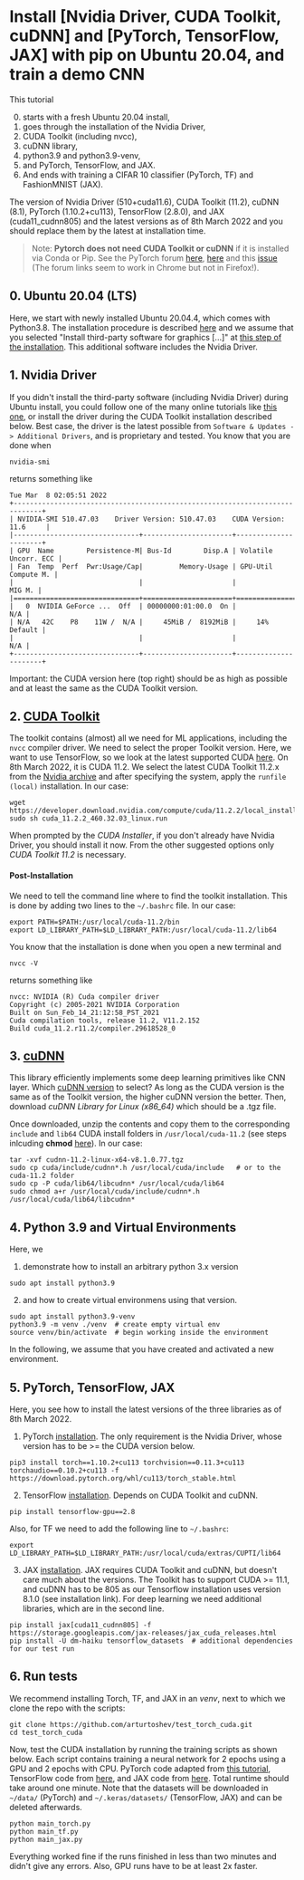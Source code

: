 # Install [Nvidia Driver, CUDA Toolkit, cuDNN] and [PyTorch, TensorFlow, JAX] with pip on Ubuntu 20.04, and train a demo CNN

This tutorial 

0. starts with a fresh Ubuntu 20.04 install, 
1. goes through the installation of the Nvidia Driver, 
2. CUDA Toolkit (including nvcc), 
3. cuDNN library, 
4. python3.9 and python3.9-venv, 
5. and PyTorch, TensorFlow, and JAX.
6. And ends with training a CIFAR 10 classifier (PyTorch, TF) and FashionMNIST (JAX). 

The version of Nvidia Driver (510+cuda11.6), CUDA Toolkit (11.2), cuDNN (8.1), PyTorch (1.10.2+cu113), TensorFlow (2.8.0), and JAX (cuda11_cudnn805) and the latest versions as of 8th March 2022 and you should replace them by the latest at installation time.

> Note: **Pytorch does not need CUDA Toolkit or cuDNN** if it is installed via Conda or Pip. See the PyTorch forum [here](https://discuss.pytorch.org/t/please-help-me-understand-installation-for-cuda-on-linux/14217/4), [here](https://discuss.pytorch.org/t/please-help-me-understand-installation-for-cuda-on-linux/14217) and this [issue](https://github.com/pytorch/pytorch/issues/17445#issuecomment-466838819) (The forum links seem to work in Chrome but not in Firefox!).

## 0. Ubuntu 20.04 (LTS)
Here, we start with newly installed Ubuntu 20.04.4, which comes with Python3.8. The installation procedure is described [here](https://ubuntu.com/tutorials/install-ubuntu-desktop#1-overview) and we assume that you selected "Install third-party software for graphics [...]" at [this step of the installation](https://ubuntu.com/tutorials/install-ubuntu-desktop#5-installation-setup). This additional software includes the Nvidia Driver.

## 1. Nvidia Driver
If you didn't install the third-party software (including Nvidia Driver) during Ubuntu install, you could follow one of the many online tutorials like [this one](https://www.cyberciti.biz/faq/ubuntu-linux-install-nvidia-driver-latest-proprietary-driver/), or install the driver during the CUDA Toolkit installation described below. Best case, the driver is the latest possible from `Software & Updates -> Additional Drivers`, and is proprietary and tested. You know that you are done when 

```
nvidia-smi
```
returns something like
```
Tue Mar  8 02:05:51 2022       
+-----------------------------------------------------------------------------+
| NVIDIA-SMI 510.47.03    Driver Version: 510.47.03    CUDA Version: 11.6     |
|-------------------------------+----------------------+----------------------+
| GPU  Name        Persistence-M| Bus-Id        Disp.A | Volatile Uncorr. ECC |
| Fan  Temp  Perf  Pwr:Usage/Cap|         Memory-Usage | GPU-Util  Compute M. |
|                               |                      |               MIG M. |
|===============================+======================+======================|
|   0  NVIDIA GeForce ...  Off  | 00000000:01:00.0  On |                  N/A |
| N/A   42C    P8    11W /  N/A |     45MiB /  8192MiB |     14%      Default |
|                               |                      |                  N/A |
+-------------------------------+----------------------+----------------------+
```

Important: the CUDA version here (top right) should be as high as possible and at least the same as the CUDA Toolkit version.

## 2. [CUDA Toolkit](https://developer.nvidia.com/cuda-toolkit)
The toolkit contains (almost) all we need for ML applications, including the `nvcc` compiler driver. We need to select the proper Toolkit version. Here, we want to use TensorFlow, so we look at the latest supported CUDA [here](https://www.tensorflow.org/install/gpu?hl=en). On 8th March 2022, it is CUDA 11.2. We select the latest CUDA Toolkit 11.2.x from the [Nvidia archive](https://developer.nvidia.com/cuda-toolkit-archive) and after specifying the system, apply the `runfile (local)` installation. In our case:

```
wget https://developer.download.nvidia.com/compute/cuda/11.2.2/local_installers/cuda_11.2.2_460.32.03_linux.run
sudo sh cuda_11.2.2_460.32.03_linux.run
```

When prompted by the *CUDA Installer*, if you don't already have Nvidia Driver, you should install it now. From the other suggested options only *CUDA Toolkit 11.2* is necessary.

#### Post-Installation
We need to tell the command line where to find the toolkit installation. This is done by adding two lines to the `~/.bashrc` file. In our case:

```
export PATH=$PATH:/usr/local/cuda-11.2/bin
export LD_LIBRARY_PATH=$LD_LIBRARY_PATH:/usr/local/cuda-11.2/lib64
```

You know that the installation is done when you open a new terminal and 

```
nvcc -V
```
returns something like

```
nvcc: NVIDIA (R) Cuda compiler driver
Copyright (c) 2005-2021 NVIDIA Corporation
Built on Sun_Feb_14_21:12:58_PST_2021
Cuda compilation tools, release 11.2, V11.2.152
Build cuda_11.2.r11.2/compiler.29618528_0
```

## 3. [cuDNN](https://developer.nvidia.com/cudnn)
This library efficiently implements some deep learning primitives like CNN layer. Which [cuDNN version](https://developer.nvidia.com/rdp/cudnn-archive) to select? As long as the CUDA version is the same as of the Toolkit version, the higher cuDNN version the better. Then, download *cuDNN Library for Linux (x86_64)* which should be a .tgz file. 


Once downloaded, unzip the contents and copy them to the corresponding `include` and `lib64` CUDA install folders in `/usr/local/cuda-11.2` (see steps inlcuding **chmod** [here](https://docs.nvidia.com/deeplearning/cudnn/install-guide/index.html#installlinux-tar)). In our case:

```
tar -xvf cudnn-11.2-linux-x64-v8.1.0.77.tgz
sudo cp cuda/include/cudnn*.h /usr/local/cuda/include   # or to the cuda-11.2 folder
sudo cp -P cuda/lib64/libcudnn* /usr/local/cuda/lib64 
sudo chmod a+r /usr/local/cuda/include/cudnn*.h /usr/local/cuda/lib64/libcudnn*
```


## 4. Python 3.9 and Virtual Environments
Here, we 

1. demonstrate how to install an arbitrary python 3.x version
```
sudo apt install python3.9
```
2. and how to create virtual environmens using that version. 
```
sudo apt install python3.9-venv  
python3.9 -m venv ./venv  # create empty virtual env
source venv/bin/activate  # begin working inside the environment
```

In the following, we assume that you have created and activated a new environment. 

## 5. PyTorch, TensorFlow, JAX
Here, you see how to install the latest versions of the three libraries as of 8th March 2022.

1. PyTorch [installation](https://pytorch.org/get-started/locally/). The only requirement is the Nvidia Driver, whose version has to be >= the CUDA version below.

```
pip3 install torch==1.10.2+cu113 torchvision==0.11.3+cu113 torchaudio==0.10.2+cu113 -f https://download.pytorch.org/whl/cu113/torch_stable.html
```

2. TensorFlow [installation](https://www.tensorflow.org/install/gpu?hl=en). Depends on CUDA Toolkit and cuDNN.
```
pip install tensorflow-gpu==2.8
```
Also, for TF we need to add the following line to `~/.bashrc`:
```
export LD_LIBRARY_PATH=$LD_LIBRARY_PATH:/usr/local/cuda/extras/CUPTI/lib64 
```

3. JAX [installation](https://github.com/google/jax). JAX requires CUDA Toolkit and cuDNN, but doesn't care much about the versions. The Toolkit has to support CUDA >= 11.1, and cuDNN has to be 805 as our Tensorflow installation uses version 8.1.0 (see installation link). For deep learning we need additional libraries, which are in the second line.

```
pip install jax[cuda11_cudnn805] -f https://storage.googleapis.com/jax-releases/jax_cuda_releases.html
pip install -U dm-haiku tensorflow_datasets  # additional dependencies for our test run
```


## 6. Run tests

We recommend installing Torch, TF, and JAX in an *venv*, next to which we clone the repo with the scripts:

```
git clone https://github.com/arturtoshev/test_torch_cuda.git
cd test_torch_cuda
```

Now, test the CUDA installation by running the training scripts as shown below. Each script contains training a neural network for 2 epochs using a GPU and 2 epochs with CPU. PyTorch code adapted from [this tutorial](https://pytorch.org/tutorials/beginner/blitz/cifar10_tutorial.html), TensorFlow code from [here](https://www.tensorflow.org/tutorials/images/cnn), and JAX code from [here](https://coderzcolumn.com/tutorials/artifical-intelligence/haiku-cnn). Total runtime should take around one minute. Note that the datasets will be downloaded in `~/data/` (PyTorch) and `~/.keras/datasets/` (TensorFlow, JAX) and can be deleted afterwards.


```
python main_torch.py
python main_tf.py
python main_jax.py
```

Everything worked fine if the runs finished in less than two minutes and didn't give any errors. Also, GPU runs have to be at least 2x faster.
